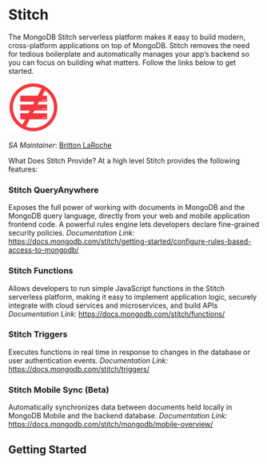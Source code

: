# Stitch

The MongoDB Stitch serverless platform makes it easy to build modern, cross-platform applications on top of MongoDB. Stitch removes the need for tedious boilerplate and automatically manages your app’s backend so you can focus on building what matters. Follow the links below to get started.

![Serverless](img/serverless100.png "Serverless")

_SA Maintainer_: [Britton LaRoche](mailto:britton.laroche@mongodb.com)

What Does Stitch Provide? At a high level Stitch provides the following features:

### Stitch QueryAnywhere

Exposes the full power of working with documents in MongoDB and the MongoDB query language, directly from your web and mobile application frontend code. A powerful rules engine lets developers declare fine-grained security policies. 
_Documentation Link:_ https://docs.mongodb.com/stitch/getting-started/configure-rules-based-access-to-mongodb/

### Stitch Functions

Allows developers to run simple JavaScript functions in the Stitch serverless platform, making it easy to implement application logic, securely integrate with cloud services and microservices, and build APIs
_Documentation Link:_ https://docs.mongodb.com/stitch/functions/

### Stitch Triggers

Executes functions in real time in response to changes in the database or user authentication events.
_Documentation Link:_ https://docs.mongodb.com/stitch/triggers/

### Stitch Mobile Sync (Beta)

Automatically synchronizes data between documents held locally in MongoDB Mobile and the backend database.
_Documentation Link:_ https://docs.mongodb.com/stitch/mongodb/mobile-overview/

## Getting Started
